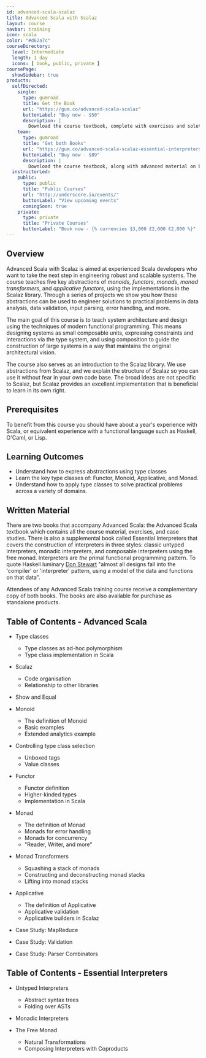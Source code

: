 ```yaml
---
id: advanced-scala-scalaz
title: Advanced Scala with Scalaz
layout: course
navbar: training
icon: scala
color: "#d62a7c"
courseDirectory:
  level: Intermediate
  length: 1 day
  icons: [ book, public, private ]
coursePage:
  showSidebar: true
products:
  selfDirected:
    single:
      type: gumroad
      title: Get the Book
      url: "https://gum.co/advanced-scala-scalaz"
      buttonLabel: "Buy now - $50"
      description: |
        Download the course textbook, complete with exercises and solutions, in HTML, PDF, and ePub formats.
    team:
      type: gumroad
      title: "Get both Books"
      url: "https://gum.co/advanced-scala-scalaz-essential-interpreters"
      buttonLabel: "Buy now - $89"
      description: |
        Download the course textbook, along with advanced material on building interpreters. Both texts come in HTML, PDF, and ePub formats.
  instructorLed:
    public:
      type: public
      title: "Public Courses"
      url: "http://underscore.io/events/"
      buttonLabel: "View upcoming events"
      comingSoon: true
    private:
      type: private
      title: "Private Courses"
      buttonLabel: "Book now - {% currencies $3,000 £2,000 €2,800 %}"
---
```


## Overview

Advanced Scala with Scalaz is aimed at experienced Scala developers who want to take the next step in engineering robust and scalable systems. The course teaches five key abstractions of *monoids*, *functors*, *monads*, *monad transformers*, and *applicative functors*, using the implementations in the Scalaz library. Through a series of projects we show you how these abstractions can be used to engineer solutions to practical problems in data analysis, data validation, input parsing, error handling, and more.

The main goal of this course is to teach system architecture and design using the techniques of modern functional programming. This means designing systems as small composable units, expressing constraints and interactions via the type system, and using composition to guide the construction of large systems in a way that maintains the original architectural vision.

The course also serves as an introduction to the Scalaz library. We use abstractions from Scalaz, and we explain the structure of Scalaz so you can use it without fear in your own code base. The broad ideas are not specific to Scalaz, but Scalaz provides an excellent implementation that is beneficial to learn in its own right.

## Prerequisites

To benefit from this course you should have about a year's experience with Scala, or equivalent experience with a functional language such as Haskell, O'Caml, or Lisp.

## Learning Outcomes

- Understand how to express abstractions using type classes
- Learn the key type classes of: Functor, Monoid, Applicative, and Monad.
- Understand how to apply type classes to solve practical problems across a variety of domains.

## Written Material

There are two books that accompany Advanced Scala: the Advanced Scala textbook which contains all the course material, exercises, and case studies. There is also a supplemental book called Essential Interpreters that covers the construction of interpreters in three styles: classic untyped interpreters, monadic interpreters, and composable interpreters using the free monad. Interpreters are *the* primal functional programming pattern. To quote Haskell luminary [Don Stewart](http://stackoverflow.com/questions/27852709/enterprise-patterns-with-functional-programming/27860072#27860072) "almost all designs fall into the 'compiler' or 'interpreter' pattern, using a model of the data and functions on that data".

Attendees of any Advanced Scala training course receive a complementary copy of both books. The books are also available for purchase as standalone products.

## Table of Contents - Advanced Scala

- Type classes
  - Type classes as ad-hoc polymorphism
  - Type class implementation in Scala

- Scalaz
  - Code organisation
  - Relationship to other libraries

- Show and Equal

- Monoid
  - The definition of Monoid
  - Basic examples
  - Extended analytics example

- Controlling type class selection
  - Unboxed tags
  - Value classes

- Functor
  - Functor definition
  - Higher-kinded types
  - Implementation in Scala

- Monad
  - The definition of Monad
  - Monads for error handling
  - Monads for concurrency
  - "Reader, Writer, and more"

- Monad Transformers
  - Squashing a stack of monads
  - Constructing and deconstructing monad stacks
  - Lifting into monad stacks

- Applicative
  - The definition of Applicative
  - Applicative validation
  - Applicative builders in Scalaz

- Case Study: MapReduce

- Case Study: Validation

- Case Study: Parser Combinators

## Table of Contents - Essential Interpreters

- Untyped Interpreters
  - Abstract syntax trees
  - Folding over ASTs

- Monadic Interpreters

- The Free Monad
  - Natural Transformations
  - Composing Interpreters with Coproducts
